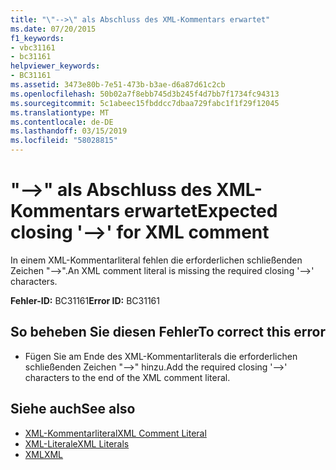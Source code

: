 ```yaml
---
title: "\"-->\" als Abschluss des XML-Kommentars erwartet"
ms.date: 07/20/2015
f1_keywords:
- vbc31161
- bc31161
helpviewer_keywords:
- BC31161
ms.assetid: 3473e80b-7e51-473b-b3ae-d6a87d61c2cb
ms.openlocfilehash: 50b02a7f8ebb745d3b245f4d7bb7f1734fc94313
ms.sourcegitcommit: 5c1abeec15fbddcc7dbaa729fabc1f1f29f12045
ms.translationtype: MT
ms.contentlocale: de-DE
ms.lasthandoff: 03/15/2019
ms.locfileid: "58028815"
---
```

# <a name="expected-closing----for-xml-comment"></a><span data-ttu-id="9bdc7-102">"-->" als Abschluss des XML-Kommentars erwartet</span><span class="sxs-lookup"><span data-stu-id="9bdc7-102">Expected closing '-->' for XML comment</span></span>
<span data-ttu-id="9bdc7-103">In einem XML-Kommentarliteral fehlen die erforderlichen schließenden Zeichen "-->".</span><span class="sxs-lookup"><span data-stu-id="9bdc7-103">An XML comment literal is missing the required closing '-->' characters.</span></span>  
  
 <span data-ttu-id="9bdc7-104">**Fehler-ID:** BC31161</span><span class="sxs-lookup"><span data-stu-id="9bdc7-104">**Error ID:** BC31161</span></span>  
  
## <a name="to-correct-this-error"></a><span data-ttu-id="9bdc7-105">So beheben Sie diesen Fehler</span><span class="sxs-lookup"><span data-stu-id="9bdc7-105">To correct this error</span></span>  
  
-   <span data-ttu-id="9bdc7-106">Fügen Sie am Ende des XML-Kommentarliterals die erforderlichen schließenden Zeichen "-->" hinzu.</span><span class="sxs-lookup"><span data-stu-id="9bdc7-106">Add the required closing '-->' characters to the end of the XML comment literal.</span></span>  
  
## <a name="see-also"></a><span data-ttu-id="9bdc7-107">Siehe auch</span><span class="sxs-lookup"><span data-stu-id="9bdc7-107">See also</span></span>

- [<span data-ttu-id="9bdc7-108">XML-Kommentarliteral</span><span class="sxs-lookup"><span data-stu-id="9bdc7-108">XML Comment Literal</span></span>](../../visual-basic/language-reference/xml-literals/xml-comment-literal.md)
- [<span data-ttu-id="9bdc7-109">XML-Literale</span><span class="sxs-lookup"><span data-stu-id="9bdc7-109">XML Literals</span></span>](../../visual-basic/language-reference/xml-literals/index.md)
- [<span data-ttu-id="9bdc7-110">XML</span><span class="sxs-lookup"><span data-stu-id="9bdc7-110">XML</span></span>](../../visual-basic/programming-guide/language-features/xml/index.md)
